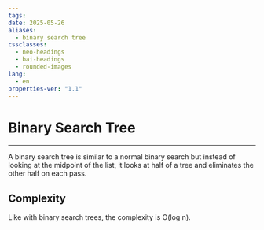 ```yaml
---
tags: 
date: 2025-05-26
aliases:
  - binary search tree
cssclasses:
  - neo-headings
  - bai-headings
  - rounded-images
lang:
  - en
properties-ver: "1.1"
---
```

# Binary Search Tree

***
A binary search tree is similar to a normal binary search but instead of looking at the midpoint of the list, it looks at half of a tree and eliminates the other half on each pass.
## Complexity
Like with binary search trees, the complexity is O(log n).